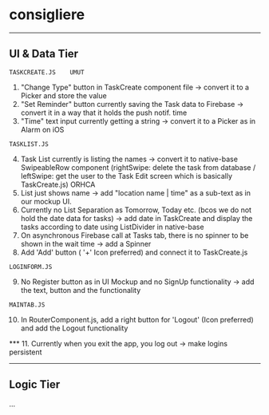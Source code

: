 # consigliere

---------------------
  UI & Data Tier
---------------------

    TASKCREATE.JS    UMUT
  1. "Change Type" button in TaskCreate component file -> convert it to a Picker and store the value
  2. "Set Reminder" button currently saving the Task data to Firebase -> convert it in a way that it holds the push notif. time
  3. "Time" text input currently getting a string -> convert it to a Picker as in Alarm on iOS
  
    TASKLIST.JS
  4. Task List currently is listing the names -> convert it to native-base SwipeableRow component (rightSwipe: delete the task from database / leftSwipe: get the user to the Task Edit screen which is basically TaskCreate.js) ORHCA
  5. List just shows name -> add "location name | time" as a sub-text as in our mockup UI.
  6. Currently no List Separation as Tomorrow, Today etc. (bcos we do not hold the date data for tasks) -> add date in TaskCreate and display the tasks according to date using ListDivider in native-base
  7. On asynchronous Firebase call at Tasks tab, there is no spinner to be shown in the wait time -> add a Spinner
  8. Add 'Add' button ( '+' Icon preferred) and connect it to TaskCreate.js
  
    LOGINFORM.JS
  9. No Register button as in UI Mockup and no SignUp functionality -> add the text, button and the functionality
  
    MAINTAB.JS
  10. In RouterComponent.js, add a right button for 'Logout' (Icon preferred) and add the Logout functionality
  
  
 *** 11. Currently when you exit the app, you log out -> make logins persistent


---------------------
  Logic Tier
---------------------

  ...
